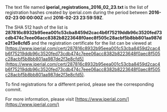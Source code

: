 The text file named **iperial_registrations_2016_02_23.txt** is the list of registration hashes created by iperial.com during the period between **2016-02-23 00:00:00Z** and **2016-02-23 23:59:59Z**.

The SHA 512 hash of the list is **287816c8932b95eea001c53cba8459d2cac4b6f75219ddb96c3520fed73cdb474c7eee06acc8382b8223648f0aec8f505c28acbf5b8bb801aa987de2f3e8cfd5** and the registration certificate for the list can be viewed at [https://www.iperial.com/cert/287816c8932b95eea001c53cba8459d2cac4b6f75219ddb96c3520fed73cdb474c7eee06acc8382b8223648f0aec8f505c28acbf5b8bb801aa987de2f3e8cfd5](https://www.iperial.com/cert/287816c8932b95eea001c53cba8459d2cac4b6f75219ddb96c3520fed73cdb474c7eee06acc8382b8223648f0aec8f505c28acbf5b8bb801aa987de2f3e8cfd5).

To find registrations for a different period, please see the corresponding commit.

For more information, please visit [https://www.iperial.com/](https://www.iperial.com/)
